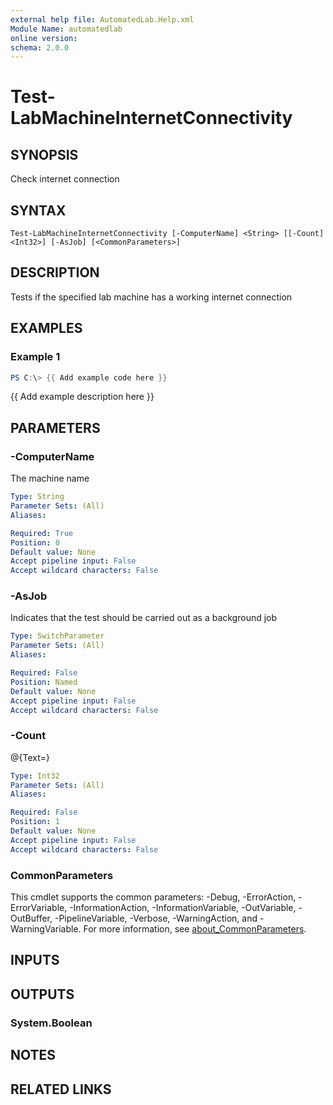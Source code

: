 ```yaml
---
external help file: AutomatedLab.Help.xml
Module Name: automatedlab
online version:
schema: 2.0.0
---
```


# Test-LabMachineInternetConnectivity

## SYNOPSIS
Check internet connection

## SYNTAX

```
Test-LabMachineInternetConnectivity [-ComputerName] <String> [[-Count] <Int32>] [-AsJob] [<CommonParameters>]
```

## DESCRIPTION
Tests if the specified lab machine has a working internet connection

## EXAMPLES

### Example 1
```powershell
PS C:\> {{ Add example code here }}
```

{{ Add example description here }}

## PARAMETERS

### -ComputerName
The machine name

```yaml
Type: String
Parameter Sets: (All)
Aliases:

Required: True
Position: 0
Default value: None
Accept pipeline input: False
Accept wildcard characters: False
```

### -AsJob
Indicates that the test should be carried out as a background job

```yaml
Type: SwitchParameter
Parameter Sets: (All)
Aliases:

Required: False
Position: Named
Default value: None
Accept pipeline input: False
Accept wildcard characters: False
```

### -Count
@{Text=}

```yaml
Type: Int32
Parameter Sets: (All)
Aliases:

Required: False
Position: 1
Default value: None
Accept pipeline input: False
Accept wildcard characters: False
```

### CommonParameters
This cmdlet supports the common parameters: -Debug, -ErrorAction, -ErrorVariable, -InformationAction, -InformationVariable, -OutVariable, -OutBuffer, -PipelineVariable, -Verbose, -WarningAction, and -WarningVariable. For more information, see [about_CommonParameters](http://go.microsoft.com/fwlink/?LinkID=113216).

## INPUTS

## OUTPUTS

### System.Boolean
## NOTES

## RELATED LINKS
